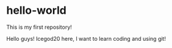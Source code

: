 # hello-world
This is my first repository!

Hello guys!
Icegod20 here, I want to learn coding and using git!

